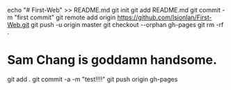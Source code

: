 echo "# First-Web" >> README.md
git init
git add README.md
git commit -m "first commit"
git remote add origin https://github.com/lsionlan/First-Web.git
git push -u origin master
git checkout --orphan gh-pages
git rm -rf .
<h1>Sam Chang is goddamn handsome.</h1>
git add .
git commit -a -m "test!!!!"
git push origin gh-pages
